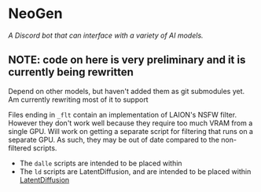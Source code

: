 # NeoGen
*A Discord bot that can interface with a variety of AI models.*

## NOTE: code on here is very preliminary and it is currently being rewritten
Depend on other models, but haven't added them as git submodules yet.
Am currently rewriting most of it to support

Files ending in `_flt` contain an implementation of LAION's NSFW filter. However they don't work well because they require too much VRAM from a single GPU. Will work on getting a separate script for filtering that runs on a separate GPU.
As such, they may be out of date compared to the non-filtered scripts.

- The `dalle` scripts are intended to be placed within [](https://github.com/borisdayma/dalle-mini)
- The `ld` scripts are LatentDiffusion, and are intended to be placed within [LatentDiffusion](https://github.com/CompVis/latent-diffusion)
